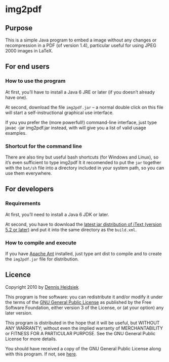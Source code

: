 ﻿
# img2pdf

## Purpose

This is a simple Java program to embed a image without any changes or recompression in a PDF (of version 1.4), particular useful for using JPEG 2000 images in LaTeX.

## For end users

### How to use the program
At first, you’ll have to install a Java 6 JRE or later (if you doesn’t already have one).

At second, download the file `img2pdf.jar` – a normal double click on this file will start a self-instructional graphical use interface.

If you you prefer the (more powerfull!) command-line interface, just type
    javac -jar img2pdf.jar
instead, with will give you a list of valid usage examples.

### Shortcut for the command line
There are also tiny but useful bash shortcuts (for Windows and Linux), so it’s even sufficient to type
    img2pdf
It it recomended to put the `jar` together with the `bat/sh` file into a directory included in your system path, so you can use them everywhere.

## For developers

### Requirements
At first, you’ll need to install a Java 6 JDK or later.

At second, you have to download the [latest jar distribution of iText (version 5.2 or later)](http://sourceforge.net/projects/itext/files/) and put it into the same directory as the `build.xml`.

### How to compile and execute
If you have [Apache Ant](http://ant.apache.org/) installed, just type
    ant dist
to compile and to create the `img2pdf.jar` file for distribution.

## Licence

Copyright 2010 by [Dennis Heidsiek](http://www.google.com/profiles/Dennis.Heidsiek)

This program is free software: you can redistribute it and/or modify it under the terms of the [GNU General Public License](http://www.gnu.org/copyleft/gpl.html) as published by the Free Software Foundation, either version 3 of the License, or (at your option) any later version.

This program is distributed in the hope that it will be useful, but WITHOUT ANY WARRANTY; without even the implied warranty of   MERCHANTABILITY or FITNESS FOR A PARTICULAR PURPOSE.  See the GNU General Public License for more details.

You should have received a copy of the GNU General Public License along with this program.  If not, see [here](http://www.gnu.org/licenses/).
